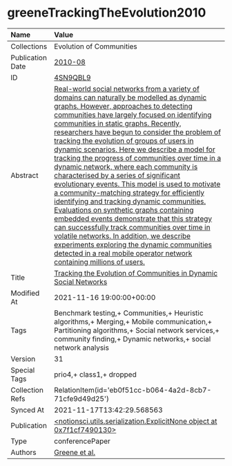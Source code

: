 # greeneTrackingTheEvolution2010
| Name             | Value                                                                                                                                                                                                                                                                                                                                                                                                                                                                                                                                                                                                                                                                                                                                                                                                                                                                                                                                                                                                                                                 |
|:-----------------|:------------------------------------------------------------------------------------------------------------------------------------------------------------------------------------------------------------------------------------------------------------------------------------------------------------------------------------------------------------------------------------------------------------------------------------------------------------------------------------------------------------------------------------------------------------------------------------------------------------------------------------------------------------------------------------------------------------------------------------------------------------------------------------------------------------------------------------------------------------------------------------------------------------------------------------------------------------------------------------------------------------------------------------------------------|
| Collections      | Evolution of Communities                                                                                                                                                                                                                                                                                                                                                                                                                                                                                                                                                                                                                                                                                                                                                                                                                                                                                                                                                                                                                              |
| Publication Date | [2010-08](<notionsci.utils.serialization.ExplicitNone object at 0x7f1cf748e550>)                                                                                                                                                                                                                                                                                                                                                                                                                                                                                                                                                                                                                                                                                                                                                                                                                                                                                                                                                                      |
| ID               | [4SN9QBL9](<notionsci.utils.serialization.ExplicitNone object at 0x7f1cf748e670>)                                                                                                                                                                                                                                                                                                                                                                                                                                                                                                                                                                                                                                                                                                                                                                                                                                                                                                                                                                     |
| Abstract         | [Real-world social networks from a variety of domains can naturally be modelled as dynamic graphs. However, approaches to detecting communities have largely focused on identifying communities in static graphs. Recently, researchers have begun to consider the problem of tracking the evolution of groups of users in dynamic scenarios. Here we describe a model for tracking the progress of communities over time in a dynamic network, where each community is characterised by a series of significant evolutionary events. This model is used to motivate a community-matching strategy for efficiently identifying and tracking dynamic communities. Evaluations on synthetic graphs containing embedded events demonstrate that this strategy can successfully track communities over time in volatile networks. In addition, we describe experiments exploring the dynamic communities detected in a real mobile operator network containing millions of users.](<notionsci.utils.serialization.ExplicitNone object at 0x7f1cf748e790>) |
| Title            | [Tracking the Evolution of Communities in Dynamic Social Networks](<notionsci.utils.serialization.ExplicitNone object at 0x7f1cf748e8b0>)                                                                                                                                                                                                                                                                                                                                                                                                                                                                                                                                                                                                                                                                                                                                                                                                                                                                                                             |
| Modified At      | 2021-11-16 19:00:00+00:00                                                                                                                                                                                                                                                                                                                                                                                                                                                                                                                                                                                                                                                                                                                                                                                                                                                                                                                                                                                                                             |
| Tags             | Benchmark testing,+ Communities,+ Heuristic algorithms,+ Merging,+ Mobile communication,+ Partitioning algorithms,+ Social network services,+ community finding,+ Dynamic networks,+ social network analysis                                                                                                                                                                                                                                                                                                                                                                                                                                                                                                                                                                                                                                                                                                                                                                                                                                          |
| Version          | 31                                                                                                                                                                                                                                                                                                                                                                                                                                                                                                                                                                                                                                                                                                                                                                                                                                                                                                                                                                                                                                                    |
| Special Tags     | prio4,+ class1,+ dropped                                                                                                                                                                                                                                                                                                                                                                                                                                                                                                                                                                                                                                                                                                                                                                                                                                                                                                                                                                                                                              |
| Collection Refs  | RelationItem(id='eb0f51cc-b064-4a2d-8cb7-71cfe9d49d25')                                                                                                                                                                                                                                                                                                                                                                                                                                                                                                                                                                                                                                                                                                                                                                                                                                                                                                                                                                                               |
| Synced At        | 2021-11-17T13:42:29.568563                                                                                                                                                                                                                                                                                                                                                                                                                                                                                                                                                                                                                                                                                                                                                                                                                                                                                                                                                                                                                            |
| Publication      | [<notionsci.utils.serialization.ExplicitNone object at 0x7f1cf7490130>](<notionsci.utils.serialization.ExplicitNone object at 0x7f1cf7490130>)                                                                                                                                                                                                                                                                                                                                                                                                                                                                                                                                                                                                                                                                                                                                                                                                                                                                                                        |
| Type             | conferencePaper                                                                                                                                                                                                                                                                                                                                                                                                                                                                                                                                                                                                                                                                                                                                                                                                                                                                                                                                                                                                                                       |
| Authors          | [Greene et al.](<notionsci.utils.serialization.ExplicitNone object at 0x7f1cf74902e0>)                                                                                                                                                                                                                                                                                                                                                                                                                                                                                                                                                                                                                                                                                                                                                                                                                                                                                                                                                                |

